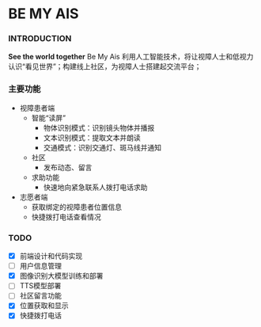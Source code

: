 # BE MY AIS


### INTRODUCTION

**See the world together**
Be My Ais 利用人工智能技术，将让视障人士和低视力认识“看见世界”；构建线上社区，为视障人士搭建起交流平台；

### 主要功能
- 视障患者端
  - 智能“读屏”
    - 物体识别模式：识别镜头物体并播报
    - 文本识别模式：提取文本并朗读
    - 交通模式：识别交通灯、斑马线并通知
  - 社区
    - 发布动态、留言
  - 求助功能
    - 快速地向紧急联系人拨打电话求助
- 志愿者端
  - 获取绑定的视障患者位置信息
  - 快捷拨打电话查看情况


### TODO
- [x] 前端设计和代码实现
- [ ] 用户信息管理
- [x] 图像识别大模型训练和部署
- [ ] TTS模型部署
- [ ] 社区留言功能
- [x] 位置获取和显示
- [x] 快捷拨打电话
